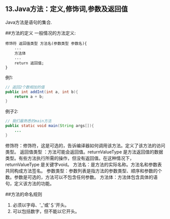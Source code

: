 13.Java方法：定义,修饰词,参数及返回值
---
Java方法是语句的集合.

##方法的定义
一般情况的方法定义:

	修饰符 返回值类型 方法名(参数类型 参数名){
		...
		方法体
		...
		return 返回值;
	}
例1:
```java
// 返回2个数相加的值
public int addInt(int a, int b){
	return a + b;
}
```
例子2:
```java
// 我们最熟悉的main方法
public static void main(String args[]){
	...
}
```
修饰符：修饰符，这是可选的，告诉编译器如何调用该方法。定义了该方法的访问类型。
返回值类型 ：方法可能会返回值。returnValueType 是方法返回值的数据类型。有些方法执行所需的操作，但没有返回值。在这种情况下，returnValueType 是关键字void。
方法名：是方法的实际名称。方法名和参数表共同构成方法签名。
参数类型：参数列表是指方法的参数类型、顺序和参数的个数。参数是可选的，方法可以不包含任何参数。
方法体：方法体包含具体的语句，定义该方法的功能。

##方法的命名规则
1. 必须以字母、'_'或'＄'开头。
2. 可以包括数字，但不能以它开头。